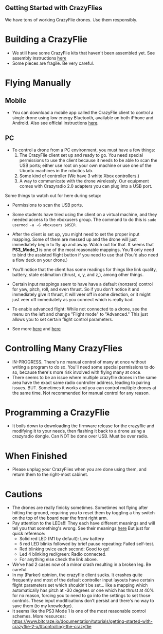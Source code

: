 Getting Started with CrazyFlies
-------------------------------
We have tons of working CrazyFlie drones. Use them responsibly.
# Building a CrazyFlie
- We still have some CrazyFlie kits that haven't been assembled yet. See assembly instructions [here](https://www.bitcraze.io/documentation/tutorials/getting-started-with-crazyflie-2-x/#assembling)
- Some pieces are fragile. Be very careful.

# Flying Manually

## Mobile
- You can download a mobile app called the CrazyFlie client to control a single drone using low energy Bluetooth, available on both iPhone and Android. Also see official instructions [here](https://www.bitcraze.io/documentation/tutorials/getting-started-with-crazyflie-2-x/#controlling-the-crazyflie).

## PC
- To control a drone from a PC environment, you must have a few things:
  1. The CrazyFlie client set up and ready to go. You need special permissions to use the client because it needs to be able to scan the USB ports; either use root on your own machine or use one of the Ubuntu machines in the robotics lab.
  2. Some kind of controller (We have 3 white Xbox controllers.)
  3. A way to communicate with the drone wirelessly. Our equipment comes with Crazyradio 2.0 adapters you can plug into a USB port.

Some things to watch out for here during setup:
- Permissions to scan the USB ports.
- Some students have tried using the client on a virtual machine, and they needed access to the vboxusers group. The command to do this is `sudo usermod -a -G vboxusers $USER`.
- After the client is set up, you might need to set the proper input mapping. Some of them are messed up and the drone will just immediately begin to fly up and away. Watch out for that. It seems that **PS3_Mode_1** is one of the most reasonable mappings. You'll only need to bind the assisted flight button if you need to use that (You'd also need a flow deck on your drone.)
- You'll notice that the client has some readings for things like link quality, battery, state estimation (thrust, x, y, and z,), among other things.
- Certain input mappings seem to have have a default (nonzero) control for yaw, pitch, roll, and even thrust. So if you don't notice it and immediately give it thrust, it will veer off in some direction, or it might just veer off immediately as you connect which is really bad.
- To enable advanced flight: While not connected to a drone, see the menu on the left and change "Flight mode" to "Advanced." This just allows you to set certain flight control parameters.

- See more [here](https://www.bitcraze.io/documentation/repository/crazyflie-clients-python/master/userguides/userguide_client) and [here](https://www.bitcraze.io/documentation/tutorials/getting-started-with-crazyflie-2-x/#config-client)

# Controlling Many CrazyFlies

- IN-PROGRESS. There's no manual control of many at once without writing a program to do so. You'll need some special permissions to do so, because there's more risk involved with flying many at once. 
- There seems to be an issue where multiple crazyflie drones in the same area have the exact same radio controller address, leading to pairing issues. BUT. Sometimes it works and you can control multiple drones at the same time. Not recommended for manual control for any reason.

# Programming a CrazyFlie

- It boils down to downloading the firmware release for the crazyflie and modifying it to your needs, then flashing it back to a drone using a crazyradio dongle. Can NOT be done over USB. Must be over radio.

# When Finished

- Please unplug your CrazyFlies when you are done using them, and return them to the right-most cabinet.

# Cautions

- The drones are really finicky sometimes. Sometimes not flying after hitting the ground, requiring you to reset them by toggling a tiny switch on the top of the board near the front right arm.
- Pay attention to the LEDs!!! They each have different meanings and will tell you that something's wrong. See their meanings [here](https://www.bitcraze.io/documentation/tutorials/getting-started-with-crazyflie-2-x/#leds) But just for quick reference: 
    - Solid red LED (M1 by default): Low battery
    - 5 red LED blinks followed by brief pause repeating: Failed self-test.
    - Red blinking twice each second: Good to go!
    - Led 4 blinking red/green: Radio connected.
    - For anything else check the link above.
- We've had 2 cases now of a minor crash resulting in a broken leg. Be careful.
- In my (Parker) opinion, the crazyflie client sucks. It crashes quite frequently and most of the default controller input layouts have certain flight parameters set which shouldn't be set... like a mapping which automatically has pitch at -30 degrees or one which has thrust at 40% for no reason, forcing you to need to go into the settings to set those controls. These input modifications don't persist and there's no way to save them (to my knowledge).
- It seems like the PS3 Mode 1 is one of the most reasonable control schemes.
More resources: https://www.bitcraze.io/documentation/tutorials/getting-started-with-crazyflie-2-x/#controlling-the-crazyflie
